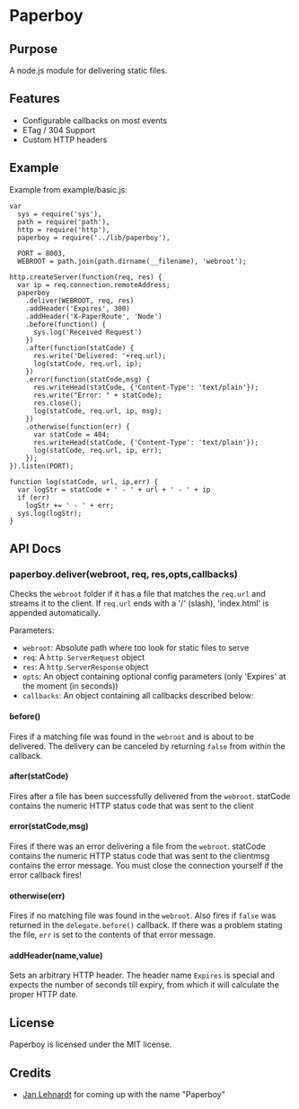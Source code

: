 # Paperboy

## Purpose

A node.js module for delivering static files.

## Features
  
 * Configurable callbacks on most events
 * ETag / 304 Support
 * Custom HTTP headers

## Example

Example from example/basic.js:

    var
      sys = require('sys'),
      path = require('path'),
      http = require('http'),
      paperboy = require('../lib/paperboy'),

      PORT = 8003,
      WEBROOT = path.join(path.dirname(__filename), 'webroot');

    http.createServer(function(req, res) {
      var ip = req.connection.remoteAddress;
      paperboy
        .deliver(WEBROOT, req, res)
        .addHeader('Expires', 300)
        .addHeader('X-PaperRoute', 'Node')
        .before(function() {
          sys.log('Received Request')
        })
        .after(function(statCode) {
          res.write('Delivered: '+req.url);
          log(statCode, req.url, ip);
        })
        .error(function(statCode,msg) {
          res.writeHead(statCode, {'Content-Type': 'text/plain'});
          res.write("Error: " + statCode);
          res.close();
          log(statCode, req.url, ip, msg);
        })
        .otherwise(function(err) {
          var statCode = 404;
          res.writeHead(statCode, {'Content-Type': 'text/plain'});
          log(statCode, req.url, ip, err);
        });
    }).listen(PORT);

    function log(statCode, url, ip,err) {
      var logStr = statCode + ' - ' + url + ' - ' + ip
      if (err)
        logStr += ' - ' + err;
      sys.log(logStr);
    }

## API Docs

### paperboy.deliver(webroot, req, res,opts,callbacks)

Checks the `webroot` folder if it has a file that matches the `req.url` and streams it to the client. If `req.url` ends with a '/' (slash), 'index.html' is appended automatically.

Parameters:

* `webroot`: Absolute path where too look for static files to serve
* `req`: A `http.ServerRequest` object
* `res`: A `http.ServerResponse` object
* `opts`: An object containing optional config parameters (only 'Expires' at the moment (in seconds))
* `callbacks`: An object containing all callbacks described below:

#### before()

Fires if a matching file was found in the `webroot` and is about to be delivered. The delivery can be canceled by returning `false` from within the callback.

#### after(statCode)

Fires after a file has been successfully delivered from the `webroot`. statCode contains the numeric HTTP status code that was sent to the client

#### error(statCode,msg)

Fires if there was an error delivering a file from the `webroot`. statCode contains the numeric HTTP status code that was sent to the clientmsg contains the error message. You must close the connection yourself if the error callback fires!

#### otherwise(err)

Fires if no matching file was found in the `webroot`. Also fires if `false` was returned in the `delegate.before()` callback. If there was a problem stating the file, `err` is set to the contents of that error message.

#### addHeader(name,value)

Sets an arbitrary HTTP header. The header name `Expires` is special and expects the number of seconds till expiry, from which it will calculate the proper HTTP date.

## License

Paperboy is licensed under the MIT license.

## Credits

* [Jan Lehnardt](http://twitter.com/janl) for coming up with the name "Paperboy"
